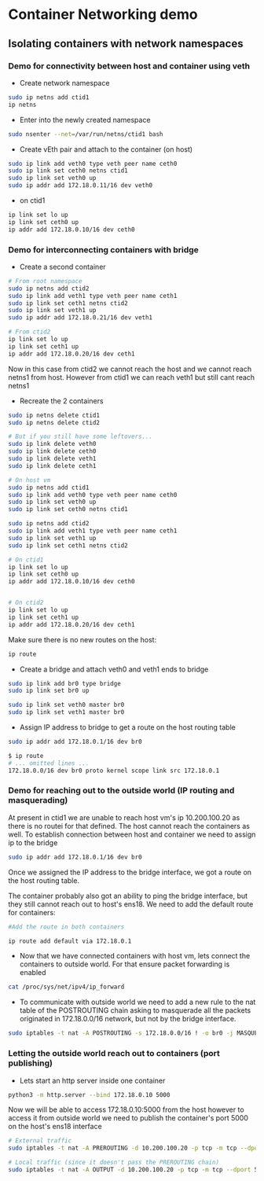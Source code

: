 # Container Networking demo

## Isolating containers with network namespaces

### Demo for connectivity between host and container using veth

- Create network namespace 
```bash
sudo ip netns add ctid1
ip netns
``` 

- Enter into the newly created namespace
```bash
sudo nsenter --net=/var/run/netns/ctid1 bash
```

- Create vEth pair and attach to the container (on host)
```bash
sudo ip link add veth0 type veth peer name ceth0
sudo ip link set ceth0 netns ctid1
sudo ip link set veth0 up
sudo ip addr add 172.18.0.11/16 dev veth0
```

- on ctid1
```bash
ip link set lo up
ip link set ceth0 up
ip addr add 172.18.0.10/16 dev ceth0
```

### Demo for interconnecting containers with bridge

- Create a second container
```bash
# From root namespace
sudo ip netns add ctid2
sudo ip link add veth1 type veth peer name ceth1
sudo ip link set ceth1 netns ctid2
sudo ip link set veth1 up
sudo ip addr add 172.18.0.21/16 dev veth1

# From ctid2 
ip link set lo up
ip link set ceth1 up
ip addr add 172.18.0.20/16 dev ceth1
```
Now in this case from ctid2 we cannot reach the host and we cannot reach netns1 from host. However from ctid1 we can reach veth1 but still cant reach netns1

- Recreate the 2 containers
```bash
sudo ip netns delete ctid1
sudo ip netns delete ctid2

# But if you still have some leftovers...
sudo ip link delete veth0
sudo ip link delete ceth0
sudo ip link delete veth1
sudo ip link delete ceth1
```

```bash
# On host vm
sudo ip netns add ctid1
sudo ip link add veth0 type veth peer name ceth0
sudo ip link set veth0 up
sudo ip link set ceth0 netns ctid1

sudo ip netns add ctid2
sudo ip link add veth1 type veth peer name ceth1
sudo ip link set veth1 up
sudo ip link set ceth1 netns ctid2

# On ctid1
ip link set lo up
ip link set ceth0 up
ip addr add 172.18.0.10/16 dev ceth0


# On ctid2
ip link set lo up
ip link set ceth1 up
ip addr add 172.18.0.20/16 dev ceth1
```

Make sure there is no new routes on the host:
```bash
ip route
```

- Create a bridge and attach veth0 and veth1 ends to bridge
```bash
sudo ip link add br0 type bridge
sudo ip link set br0 up

sudo ip link set veth0 master br0
sudo ip link set veth1 master br0
```

- Assign IP address to bridge to get a route on the host routing table
```bash
sudo ip addr add 172.18.0.1/16 dev br0

$ ip route
# ... omitted lines ...
172.18.0.0/16 dev br0 proto kernel scope link src 172.18.0.1
```

### Demo for reaching out to the outside world (IP routing and masquerading)

At present in ctid1 we are unable to reach host vm's ip 10.200.100.20 as there is no routei for that defined. The host cannot reach the containers as well. To establish connection between host and container we need to assign ip to the bridge

```bash
sudo ip addr add 172.18.0.1/16 dev br0
```

Once we assigned the IP address to the bridge interface, we got a route on the host routing table.

The container probably also got an ability to ping the bridge interface, but they still cannot reach out to host's ens18. We need to add the default route for containers:

```bash
#Add the route in both containers

ip route add default via 172.18.0.1
```

- Now that we have connected containers with host vm, lets connect the containers to outside world. For that ensure packet forwarding is enabled

```bash
cat /proc/sys/net/ipv4/ip_forward
```

- To communicate with outside world we need to add a new rule to the nat table of the POSTROUTING chain asking to masquerade all the packets originated in 172.18.0.0/16 network, but not by the bridge interface.
```bash
sudo iptables -t nat -A POSTROUTING -s 172.18.0.0/16 ! -o br0 -j MASQUERADE
```

### Letting the outside world reach out to containers (port publishing)

- Lets start an http server inside one container
```bash
python3 -m http.server --bind 172.18.0.10 5000
```

Now we will be able to access 172.18.0.10:5000 from the host however to access it from outside world we need to publish the container's port 5000 on the host's ens18 interface
```bash
# External traffic
sudo iptables -t nat -A PREROUTING -d 10.200.100.20 -p tcp -m tcp --dport 5000 -j DNAT --to-destination 172.18.0.10:5000

# Local traffic (since it doesn't pass the PREROUTING chain)
sudo iptables -t nat -A OUTPUT -d 10.200.100.20 -p tcp -m tcp --dport 5000 -j DNAT --to-destination 172.18.0.10:5000
```

